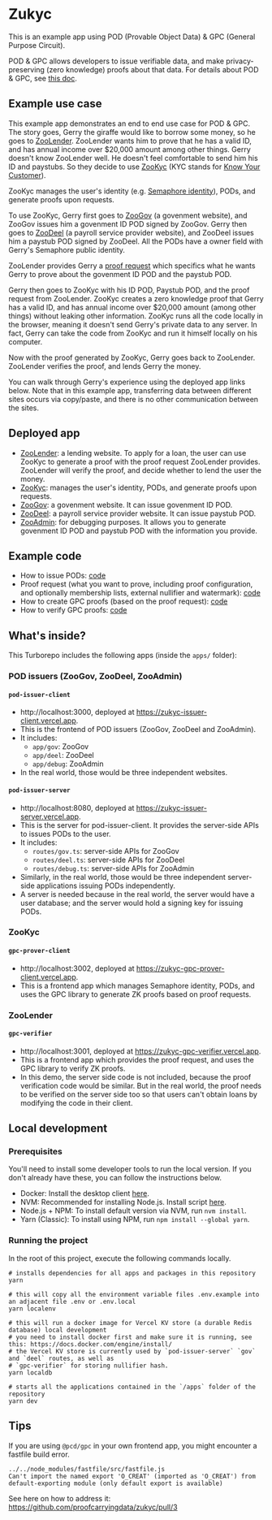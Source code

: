 # Zukyc

This is an example app using POD (Provable Object Data) & GPC (General Purpose Circuit).

POD & GPC allows developers to issue verifiable data, and make privacy-preserving (zero knowledge) proofs about that data. For details about POD & GPC, see [this doc](https://zupass.org/pod).

## Example use case

This example app demonstrates an end to end use case for POD & GPC. The story goes, Gerry the giraffe would like to borrow some money, so he goes to [ZooLender](https://zukyc-gpc-verifier.vercel.app). ZooLender wants him to prove that he has a valid ID, and has annual income over $20,000 amount among other things. Gerry doesn't know ZooLender well. He doesn't feel comfortable to send him his ID and paystubs. So they decide to use [ZooKyc](https://zukyc-gpc-prover-client.vercel.app) (KYC stands for [Know Your Customer](https://en.wikipedia.org/wiki/Know_your_customer)).

ZooKyc manages the user's identity (e.g. [Semaphore identity](https://docs.semaphore.pse.dev/guides/identities)), PODs, and generate proofs upon requests.

To use ZooKyc, Gerry first goes to [ZooGov](https://zukyc-issuer-client.vercel.app/gov) (a govenment website), and ZooGov issues him a govenment ID POD signed by ZooGov. Gerry then goes to [ZooDeel](https://zukyc-issuer-client.vercel.app/deel) (a payroll service provider website), and ZooDeel issues him a paystub POD signed by ZooDeel. All the PODs have a owner field with Gerry's Semaphore public identity.

ZooLender provides Gerry a [proof request](https://github.com/proofcarryingdata/zukyc/blob/main/apps/gpc-verifier/app/hooks/useProofRequest.ts) which specifics what he wants Gerry to prove about the govenment ID POD and the paystub POD.

Gerry then goes to ZooKyc with his ID POD, Paystub POD, and the proof request from ZooLender. ZooKyc creates a zero knowledge proof that Gerry has a valid ID, and has annual income over $20,000 amount (among other things) without leaking other information. ZooKyc runs all the code locally in the browser, meaning it doesn't send Gerry's private data to any server. In fact, Gerry can take the code from ZooKyc and run it himself locally on his computer.

Now with the proof generated by ZooKyc, Gerry goes back to ZooLender. ZooLender verifies the proof, and lends Gerry the money.

You can walk through Gerry's experience using the deployed app links below. Note that in this example app, transferring data between different sites occurs via copy/paste, and there is no other communication between the sites.

## Deployed app

- [ZooLender](https://zukyc-gpc-verifier.vercel.app): a lending website. To apply for a loan, the user can use ZooKyc to generate a proof with the proof request ZooLender provides. ZooLender will verify the proof, and decide whether to lend the user the money.
- [ZooKyc](https://zukyc-gpc-prover-client.vercel.app): manages the user's identity, PODs, and generate proofs upon requests.
- [ZooGov](https://zukyc-issuer-client.vercel.app/gov): a govenment website. It can issue govenment ID POD.
- [ZooDeel](https://zukyc-issuer-client.vercel.app/deel): a payroll service provider website. It can issue paystub POD.
- [ZooAdmin](https://zukyc-issuer-client.vercel.app/debug): for debugging purposes. It allows you to generate govenment ID POD and paystub POD with the information you provide.

## Example code

- How to issue PODs: [code](https://github.com/proofcarryingdata/zukyc/blob/main/apps/pod-issuer-server/src/routes/debug.ts#L92-L114)
- Proof request (what you want to prove, including proof configuration, and optionally membership lists, external nullifier and watermark): [code](https://github.com/proofcarryingdata/zukyc/blob/main/apps/gpc-verifier/app/hooks/useProofRequest.ts)
- How to create GPC proofs (based on the proof request): [code](https://github.com/proofcarryingdata/zukyc/blob/main/apps/gpc-prover-client/app/util/generateProof.ts)
- How to verify GPC proofs: [code](https://github.com/proofcarryingdata/zukyc/blob/main/apps/gpc-verifier/app/util/verifyProof.ts)

## What's inside?

This Turborepo includes the following apps (inside the `apps/` folder):

### POD issuers (ZooGov, ZooDeel, ZooAdmin)

#### `pod-issuer-client`

- http://localhost:3000, deployed at https://zukyc-issuer-client.vercel.app.
- This is the frontend of POD issuers (ZooGov, ZooDeel and ZooAdmin).
- It includes:
  - `app/gov`: ZooGov
  - `app/deel`: ZooDeel
  - `app/debug`: ZooAdmin
- In the real world, those would be three independent websites.

#### `pod-issuer-server`

- http://localhost:8080, deployed at https://zukyc-issuer-server.vercel.app.
- This is the server for pod-issuer-client. It provides the server-side APIs to issues PODs to the user.
- It includes:
  - `routes/gov.ts`: server-side APIs for ZooGov
  - `routes/deel.ts`: server-side APIs for ZooDeel
  - `routes/debug.ts`: server-side APIs for ZooAdmin
- Similarly, in the real world, those would be three independent server-side applications issuing PODs independently.
- A server is needed because in the real world, the server would have a user database; and the server would hold a signing key for issuing PODs.

### ZooKyc

#### `gpc-prover-client`

- http://localhost:3002, deployed at https://zukyc-gpc-prover-client.vercel.app.
- This is a frontend app which manages Semaphore identity, PODs, and uses the GPC library to generate ZK proofs based on proof requests.

### ZooLender

#### `gpc-verifier`

- http://localhost:3001, deployed at https://zukyc-gpc-verifier.vercel.app.
- This is a frontend app which provides the proof request, and uses the GPC library to verify ZK proofs.
- In this demo, the server side code is not included, because the proof verification code would be similar. But in the real world, the proof needs to be verified on the server side too so that users can't obtain loans by modifying the code in their client.

## Local development

### Prerequisites

You'll need to install some developer tools to run the local version. If you don't already have these, you can follow the instructions below.

- Docker: Install the desktop client [here](https://www.docker.com/products/docker-desktop/).
- NVM: Recommended for installing Node.js. Install script [here](https://www.docker.com/products/docker-desktop/).
- Node.js + NPM: To install default version via NVM, run `nvm install`.
- Yarn (Classic): To install using NPM, run `npm install --global yarn`.

### Running the project

In the root of this project, execute the following commands locally.

```
# installs dependencies for all apps and packages in this repository
yarn

# this will copy all the environment variable files .env.example into an adjacent file .env or .env.local
yarn localenv

# this will run a docker image for Vercel KV store (a durable Redis database) local development
# you need to install docker first and make sure it is running, see this: https://docs.docker.com/engine/install/
# the Vercel KV store is currently used by `pod-issuer-server` `gov` and `deel` routes, as well as
# `gpc-verifier` for storing nullifier hash.
yarn localdb

# starts all the applications contained in the `/apps` folder of the repository
yarn dev
```

## Tips

If you are using `@pcd/gpc` in your own frontend app, you might encounter a fastfile build error.

```
../../node_modules/fastfile/src/fastfile.js
Can't import the named export 'O_CREAT' (imported as 'O_CREAT') from default-exporting module (only default export is available)
```

See here on how to address it: https://github.com/proofcarryingdata/zukyc/pull/3
